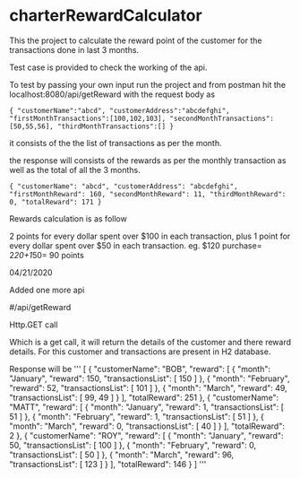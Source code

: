 # charterRewardCalculator

This the project to calculate the reward point of the customer for the transactions done in last 3 months.

Test case is provided to check the working of the api.

To test by passing your own input run the project and from postman hit the localhost:8080/api/getReward with the request body as

``{
	"customerName":"abcd",
	"customerAddress":"abcdefghi",
	"firstMonthTransactions":[100,102,103],
	"secondMonthTransactions":[50,55,56],
	"thirdMonthTransactions":[]
}``

it consists of the the list of transactions as per the month.

the response will consists of the rewards as per the monthly transaction as well as the total of all the 3 months.

``{
    "customerName": "abcd",
    "customerAddress": "abcdefghi",
    "firstMonthReward": 160,
    "secondMonthReward": 11,
    "thirdMonthReward": 0,
   "totalReward": 171
}``

Rewards calculation is as follow

2 points for every dollar spent over $100 in each transaction, plus 1 point for every dollar spent over $50 in each transaction.
eg. $120 purchase= 2*20+1*50= 90 points



04/21/2020

Added one more api

#/api/getReward

Http.GET call 

Which is a get call, it will return the details of the customer and there reward details. For this customer and transactions are present in H2 database.

Response will be 
'''
[
    {
        "customerName": "BOB",
        "reward": [
            {
                "month": "January",
                "reward": 150,
                "transactionsList": [
                    150
                ]
            },
            {
                "month": "February",
                "reward": 52,
                "transactionsList": [
                    101
                ]
            },
            {
                "month": "March",
                "reward": 49,
                "transactionsList": [
                    99,
                    49
                ]
            }
        ],
        "totalReward": 251
    },
    {
        "customerName": "MATT",
        "reward": [
            {
                "month": "January",
                "reward": 1,
                "transactionsList": [
                    51
                ]
            },
            {
                "month": "February",
                "reward": 1,
                "transactionsList": [
                    51
                ]
            },
            {
                "month": "March",
                "reward": 0,
                "transactionsList": [
                    40
                ]
            }
        ],
        "totalReward": 2
    },
    {
        "customerName": "ROY",
        "reward": [
            {
                "month": "January",
                "reward": 50,
                "transactionsList": [
                    100
                ]
            },
            {
                "month": "February",
                "reward": 0,
                "transactionsList": [
                    50
                ]
            },
            {
                "month": "March",
                "reward": 96,
                "transactionsList": [
                    123
                ]
            }
        ],
        "totalReward": 146
    }
]
'''
